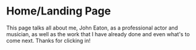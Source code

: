 # Home/Landing Page
 This page talks all about me, John Eaton, as a professional actor and musician, as well as the work that I have already done and even what's to come next. Thanks for clicking in!
